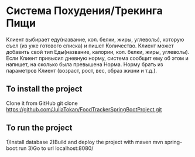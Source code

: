 # Система Похудения/Трекинга Пищи
Клиент выбирает еду(название, кол. белки, жиры, углеволы), которую съел (из уже готового списка) и пишет Количество. Клиент может добавить свой тип Еды(название, калории, кол. белки, жиры, углеволы). Если Клиент привысил дневную норму, система сообщит ему об этом и напишет, на сколько была превышена Норма. Норму брать из параметров Клиент (возраст, рост, вес, образ жизни и т.д.). 
## To install the project
Clone it from GitHub git clone https://github.com/JuliaTokan/FoodTrackerSpringBootProject.git
## To run the project
1)Install database 2)Build and deploy the project with maven mvn spring-boot:run 3)Go to url localhost:8080/
